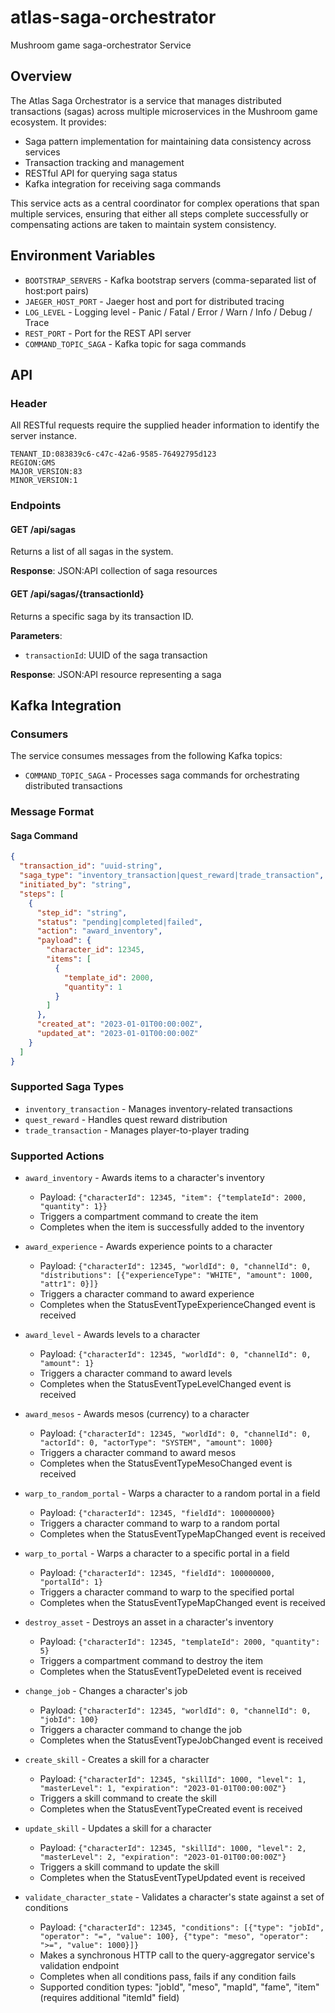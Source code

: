 # atlas-saga-orchestrator
Mushroom game saga-orchestrator Service

## Overview

The Atlas Saga Orchestrator is a service that manages distributed transactions (sagas) across multiple microservices in the Mushroom game ecosystem. It provides:

- Saga pattern implementation for maintaining data consistency across services
- Transaction tracking and management
- RESTful API for querying saga status
- Kafka integration for receiving saga commands

This service acts as a central coordinator for complex operations that span multiple services, ensuring that either all steps complete successfully or compensating actions are taken to maintain system consistency.

## Environment Variables

- `BOOTSTRAP_SERVERS` - Kafka bootstrap servers (comma-separated list of host:port pairs)
- `JAEGER_HOST_PORT` - Jaeger host and port for distributed tracing
- `LOG_LEVEL` - Logging level - Panic / Fatal / Error / Warn / Info / Debug / Trace
- `REST_PORT` - Port for the REST API server
- `COMMAND_TOPIC_SAGA` - Kafka topic for saga commands

## API

### Header

All RESTful requests require the supplied header information to identify the server instance.

```
TENANT_ID:083839c6-c47c-42a6-9585-76492795d123
REGION:GMS
MAJOR_VERSION:83
MINOR_VERSION:1
```

### Endpoints

#### GET /api/sagas
Returns a list of all sagas in the system.

**Response**: JSON:API collection of saga resources

#### GET /api/sagas/{transactionId}
Returns a specific saga by its transaction ID.

**Parameters**:
- `transactionId`: UUID of the saga transaction

**Response**: JSON:API resource representing a saga

## Kafka Integration

### Consumers

The service consumes messages from the following Kafka topics:

- `COMMAND_TOPIC_SAGA` - Processes saga commands for orchestrating distributed transactions

### Message Format

#### Saga Command

```json
{
  "transaction_id": "uuid-string",
  "saga_type": "inventory_transaction|quest_reward|trade_transaction",
  "initiated_by": "string",
  "steps": [
    {
      "step_id": "string",
      "status": "pending|completed|failed",
      "action": "award_inventory",
      "payload": {
        "character_id": 12345,
        "items": [
          {
            "template_id": 2000,
            "quantity": 1
          }
        ]
      },
      "created_at": "2023-01-01T00:00:00Z",
      "updated_at": "2023-01-01T00:00:00Z"
    }
  ]
}
```

### Supported Saga Types

- `inventory_transaction` - Manages inventory-related transactions
- `quest_reward` - Handles quest reward distribution
- `trade_transaction` - Manages player-to-player trading

### Supported Actions

- `award_inventory` - Awards items to a character's inventory
  - Payload: `{"characterId": 12345, "item": {"templateId": 2000, "quantity": 1}}`
  - Triggers a compartment command to create the item
  - Completes when the item is successfully added to the inventory

- `award_experience` - Awards experience points to a character
  - Payload: `{"characterId": 12345, "worldId": 0, "channelId": 0, "distributions": [{"experienceType": "WHITE", "amount": 1000, "attr1": 0}]}`
  - Triggers a character command to award experience
  - Completes when the StatusEventTypeExperienceChanged event is received

- `award_level` - Awards levels to a character
  - Payload: `{"characterId": 12345, "worldId": 0, "channelId": 0, "amount": 1}`
  - Triggers a character command to award levels
  - Completes when the StatusEventTypeLevelChanged event is received

- `award_mesos` - Awards mesos (currency) to a character
  - Payload: `{"characterId": 12345, "worldId": 0, "channelId": 0, "actorId": 0, "actorType": "SYSTEM", "amount": 1000}`
  - Triggers a character command to award mesos
  - Completes when the StatusEventTypeMesoChanged event is received

- `warp_to_random_portal` - Warps a character to a random portal in a field
  - Payload: `{"characterId": 12345, "fieldId": 100000000}`
  - Triggers a character command to warp to a random portal
  - Completes when the StatusEventTypeMapChanged event is received

- `warp_to_portal` - Warps a character to a specific portal in a field
  - Payload: `{"characterId": 12345, "fieldId": 100000000, "portalId": 1}`
  - Triggers a character command to warp to the specified portal
  - Completes when the StatusEventTypeMapChanged event is received

- `destroy_asset` - Destroys an asset in a character's inventory
  - Payload: `{"characterId": 12345, "templateId": 2000, "quantity": 5}`
  - Triggers a compartment command to destroy the item
  - Completes when the StatusEventTypeDeleted event is received

- `change_job` - Changes a character's job
  - Payload: `{"characterId": 12345, "worldId": 0, "channelId": 0, "jobId": 100}`
  - Triggers a character command to change the job
  - Completes when the StatusEventTypeJobChanged event is received

- `create_skill` - Creates a skill for a character
  - Payload: `{"characterId": 12345, "skillId": 1000, "level": 1, "masterLevel": 1, "expiration": "2023-01-01T00:00:00Z"}`
  - Triggers a skill command to create the skill
  - Completes when the StatusEventTypeCreated event is received

- `update_skill` - Updates a skill for a character
  - Payload: `{"characterId": 12345, "skillId": 1000, "level": 2, "masterLevel": 2, "expiration": "2023-01-01T00:00:00Z"}`
  - Triggers a skill command to update the skill
  - Completes when the StatusEventTypeUpdated event is received

- `validate_character_state` - Validates a character's state against a set of conditions
  - Payload: `{"characterId": 12345, "conditions": [{"type": "jobId", "operator": "=", "value": 100}, {"type": "meso", "operator": ">=", "value": 1000}]}`
  - Makes a synchronous HTTP call to the query-aggregator service's validation endpoint
  - Completes when all conditions pass, fails if any condition fails
  - Supported condition types: "jobId", "meso", "mapId", "fame", "item" (requires additional "itemId" field)
